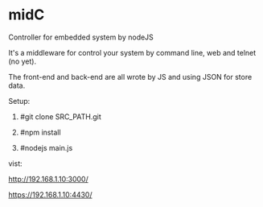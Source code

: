 # midC
Controller for embedded system by nodeJS

It's a middleware for control your system by command line, web and telnet (no yet).

The front-end and back-end are all wrote by JS and using JSON for store data.

Setup:

1. \#git clone SRC_PATH.git

2. \#npm install

3. \#nodejs main.js


vist: 

http://192.168.1.10:3000/

https://192.168.1.10:4430/


